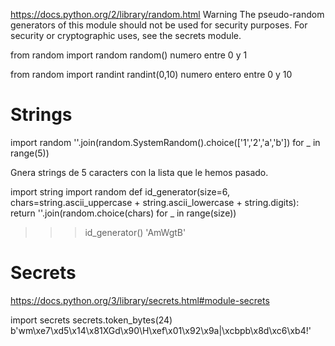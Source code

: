 https://docs.python.org/2/library/random.html
Warning The pseudo-random generators of this module should not be used for security purposes. For security or cryptographic uses, see the secrets module.


from random import random
random()
  numero entre 0 y 1

from random import randint
randint(0,10)
  numero entero entre 0 y 10



# Strings
import random
''.join(random.SystemRandom().choice(['1','2','a','b']) for _ in range(5))

Gnera strings de 5 caracters con la lista que le hemos pasado.



import string
import random
def id_generator(size=6, chars=string.ascii_uppercase + string.ascii_lowercase + string.digits):
   return ''.join(random.choice(chars) for _ in range(size))

>>> id_generator()
'AmWgtB'


# Secrets
https://docs.python.org/3/library/secrets.html#module-secrets

import secrets
secrets.token_bytes(24)
b'wm\xe7\xd5\x14\x81XGd\x90\\H\xef\x01\x92\x9a|\xcbpb\x8d\xc6\xb4!'
